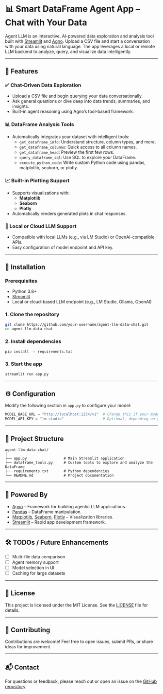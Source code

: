# 📊 Smart DataFrame Agent App – Chat with Your Data

Agent LLM is an interactive, AI-powered data exploration and analysis tool built with [Streamlit](https://streamlit.io/) and [Agno](https://github.com/agno-ai). Upload a CSV file and start a conversation with your data using natural language. The app leverages a local or remote LLM backend to analyze, query, and visualize data intelligently.

---

## 🚀 Features

### ✅ Chat-Driven Data Exploration
- Upload a CSV file and begin querying your data conversationally.
- Ask general questions or dive deep into data trends, summaries, and insights.
- Built-in agent reasoning using Agno’s tool-based framework.

### 📊 DataFrame Analysis Tools
- Automatically integrates your dataset with intelligent tools:
  - `get_dataframe_info`: Understand structure, column types, and more.
  - `get_dataframe_columns`: Quick access to all column names.
  - `get_dataframe_head`: Preview the first few rows.
  - `query_dataframe_sql`: Use SQL to explore your DataFrame.
  - `execute_python_code`: Write custom Python code using pandas, matplotlib, seaborn, or plotly.

### 📈 Built-in Plotting Support
- Supports visualizations with:
  - **Matplotlib**
  - **Seaborn**
  - **Plotly**
- Automatically renders generated plots in chat responses.

### 🧠 Local or Cloud LLM Support
- Compatible with local LLMs (e.g., via LM Studio) or OpenAI-compatible APIs.
- Easy configuration of model endpoint and API key.

---

## 🔧 Installation

### Prerequisites
- Python 3.8+
- [Streamlit](https://docs.streamlit.io/)
- Local or cloud-based LLM endpoint (e.g., LM Studio, Ollama, OpenAI)

### 1. Clone the repository
```bash
git clone https://github.com/your-username/agent-llm-data-chat.git
cd agent-llm-data-chat
```

### 2. Install dependencies
```bash
pip install -r requirements.txt
```

### 3. Start the app
```bash
streamlit run app.py
```

---

## ⚙️ Configuration

Modify the following section in `app.py` to configure your model:

```python
MODEL_BASE_URL = "http://localhost:1234/v1"  # Change this if your model runs elsewhere
MODEL_API_KEY = "lm-studio"                  # Optional, depending on your model
```

---

## 📁 Project Structure

```
agent-llm-data-chat/
│
├── app.py                 # Main Streamlit application
├── dataframe_tools.py     # Custom tools to explore and analyze the DataFrame
├── requirements.txt       # Python dependencies
└── README.md              # Project documentation
```

---

## 🧠 Powered By

- [Agno](https://github.com/agno-ai) – Framework for building agentic LLM applications.
- [Pandas](https://pandas.pydata.org/) – DataFrame manipulation.
- [Matplotlib](https://matplotlib.org/), [Seaborn](https://seaborn.pydata.org/), [Plotly](https://plotly.com/python/) – Visualization libraries.
- [Streamlit](https://streamlit.io/) – Rapid app development framework.

---

## 🛠️ TODOs / Future Enhancements

- [ ] Multi-file data comparison
- [ ] Agent memory support
- [ ] Model selection in UI
- [ ] Caching for large datasets

---

## 📄 License

This project is licensed under the MIT License. See the [LICENSE](LICENSE) file for details.

---

## 🤝 Contributing

Contributions are welcome! Feel free to open issues, submit PRs, or share ideas for improvement.

---

## 📬 Contact

For questions or feedback, please reach out or open an issue on the [GitHub repository](https://github.com/your-username/agent-llm-data-chat).
